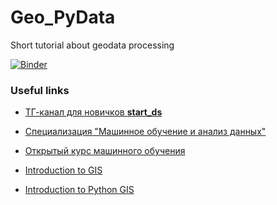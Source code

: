 # Geo_PyData
Short tutorial about geodata processing

[![Binder](https://mybinder.org/badge_logo.svg)](https://mybinder.org/v2/gh/jtuvaleva/Geo_PyData/master)

### Useful links

- <a href = "https://t.me/start_ds">ТГ-канал для новичков __start_ds__</a>

- <a href = "https://www.coursera.org/specializations/machine-learning-data-analysis">Специализация "Машинное обучение и анализ данных"</a>

- <a href="https://m.habr.com/ru/company/ods/blog/322626/"> Открытый курс машинного обучения </a>

- <a href="https://ocw.mit.edu/resources/res-str-001-geographic-information-system-gis-tutorial-january-iap-2016/introduction-to-gis/">Introduction to GIS</a>

- <a href="https://automating-gis-processes.github.io/CSC18/">Introduction to Python GIS</a>
